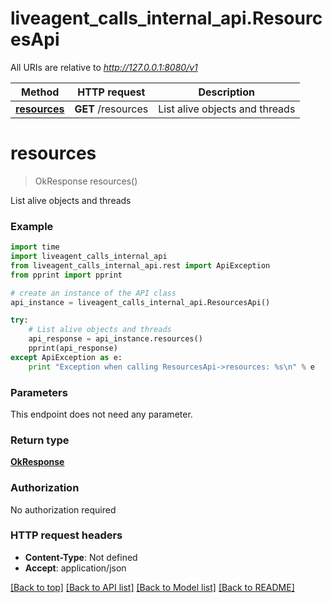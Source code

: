 # liveagent_calls_internal_api.ResourcesApi

All URIs are relative to *http://127.0.0.1:8080/v1*

Method | HTTP request | Description
------------- | ------------- | -------------
[**resources**](ResourcesApi.md#resources) | **GET** /resources | List alive objects and threads


# **resources**
> OkResponse resources()

List alive objects and threads

### Example 
```python
import time
import liveagent_calls_internal_api
from liveagent_calls_internal_api.rest import ApiException
from pprint import pprint

# create an instance of the API class
api_instance = liveagent_calls_internal_api.ResourcesApi()

try: 
    # List alive objects and threads
    api_response = api_instance.resources()
    pprint(api_response)
except ApiException as e:
    print "Exception when calling ResourcesApi->resources: %s\n" % e
```

### Parameters
This endpoint does not need any parameter.

### Return type

[**OkResponse**](OkResponse.md)

### Authorization

No authorization required

### HTTP request headers

 - **Content-Type**: Not defined
 - **Accept**: application/json

[[Back to top]](#) [[Back to API list]](../README.md#documentation-for-api-endpoints) [[Back to Model list]](../README.md#documentation-for-models) [[Back to README]](../README.md)

